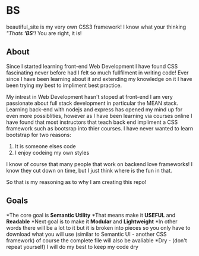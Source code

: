 # BS
beautiful_site is my very own CSS3 framework!  I know what your thinking _"Thats **'BS'**!_ You are right, it is! 

## About
Since I started learning front-end Web Development I have found CSS fascinating never before had I felt so much fullfilment in writing code! Ever since I have been learning about it and extending my knowledge on it I have been trying my best to impliment best practice.

My intrest in Web Development hasn't stoped at front-end I am very passionate about full stack development in particular the MEAN stack. Learning back-end with nodejs and express has opened my mind up for even more possiblities, however as I have been learning via courses online I have found that most instructors that teach back end impliment a CSS framework such as bootsrap into thier courses. I have never wanted to learn bootstrap for two reasons:

  1. It is someone elses code
  1. I enjoy codeing my own styles
  
 I know of course that many people that work on backend love frameworks! I know they cut down on time, but I just think where is the fun in that. 
 
 So that is my reasoning as to why I am creating this repo!
 
 ## Goals
 
  *The core goal is **Semantic Utility**
    *That means make it **USEFUL** and **Readable**
  *Next goal is to make it **Modular** and **Lightweight**
    *In other words there will be a lot to it but it is broken into pieces so you only have to download what you will use (similar to Semantic UI - another CSS framework) of course the complete file will also be avaliable
  *Dry - (don't repeat yourself) I will do my best to keep my code dry
  
  
